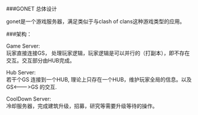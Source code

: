 ###GONET 总体设计

gonet是一个游戏服务器，满足类似于与clash of clans这种游戏类型的应用。

###架构：

Game Server:  
玩家直接连接GS， 处理玩家逻辑，玩家逻辑是可以并行的（打副本），即不存在交互。交互部分由HUB完成。
  
Hub Server:  
若干个GS 连接到一个HUB, 理论上只存在一个HUB，维护玩家全局的信息。以及 GS<--->GS 的交互.
    
CoolDown Server:  
冷却服务器，完成建筑升级，招募，研究等需要升级等待的操作。
    
